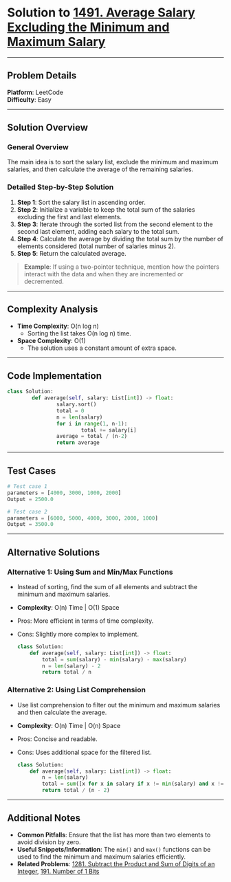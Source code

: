 # Solution to [1491. Average Salary Excluding the Minimum and Maximum Salary](https://leetcode.com/problems/average-salary-excluding-the-minimum-and-maximum-salary/)

---

## Problem Details

**Platform**: LeetCode  
**Difficulty**: Easy

---

## Solution Overview

### General Overview

The main idea is to sort the salary list, exclude the minimum and maximum salaries, and then calculate the average of the remaining salaries.

### Detailed Step-by-Step Solution

1. **Step 1**: Sort the salary list in ascending order.
2. **Step 2**: Initialize a variable to keep the total sum of the salaries excluding the first and last elements.
3. **Step 3**: Iterate through the sorted list from the second element to the second last element, adding each salary to the total sum.
4. **Step 4**: Calculate the average by dividing the total sum by the number of elements considered (total number of salaries minus 2).
5. **Step 5**: Return the calculated average.

> **Example**: If using a two-pointer technique, mention how the pointers interact with the data and when they are incremented or decremented.

---

## Complexity Analysis

- **Time Complexity**: O(n log n)
  - Sorting the list takes O(n log n) time.
- **Space Complexity**: O(1)
  - The solution uses a constant amount of extra space.

---

## Code Implementation

```python
class Solution:
        def average(self, salary: List[int]) -> float:
                salary.sort()
                total = 0
                n = len(salary)
                for i in range(1, n-1):
                        total += salary[i]
                average = total / (n-2)
                return average
```

---

## Test Cases

```python
# Test case 1
parameters = [4000, 3000, 1000, 2000]
Output = 2500.0

# Test case 2
parameters = [6000, 5000, 4000, 3000, 2000, 1000]
Output = 3500.0
```

---

## Alternative Solutions

### Alternative 1: Using Sum and Min/Max Functions

- Instead of sorting, find the sum of all elements and subtract the minimum and maximum salaries.
- **Complexity**: O(n) Time | O(1) Space
- Pros: More efficient in terms of time complexity.
- Cons: Slightly more complex to implement.

  ```python
  class Solution:
      def average(self, salary: List[int]) -> float:
          total = sum(salary) - min(salary) - max(salary)
          n = len(salary) - 2
          return total / n
  ```

### Alternative 2: Using List Comprehension

- Use list comprehension to filter out the minimum and maximum salaries and then calculate the average.
- **Complexity**: O(n) Time | O(n) Space
- Pros: Concise and readable.
- Cons: Uses additional space for the filtered list.

  ```python
  class Solution:
      def average(self, salary: List[int]) -> float:
          n = len(salary)
          total = sum([x for x in salary if x != min(salary) and x != max(salary)])
          return total / (n - 2)
  ```

---

## Additional Notes

- **Common Pitfalls**: Ensure that the list has more than two elements to avoid division by zero.
- **Useful Snippets/Information**: The `min()` and `max()` functions can be used to find the minimum and maximum salaries efficiently.
- **Related Problems**: [1281. Subtract the Product and Sum of Digits of an Integer](https://leetcode.com/problems/subtract-the-product-and-sum-of-digits-of-an-integer/), [191. Number of 1 Bits](https://leetcode.com/problems/number-of-1-bits/)
